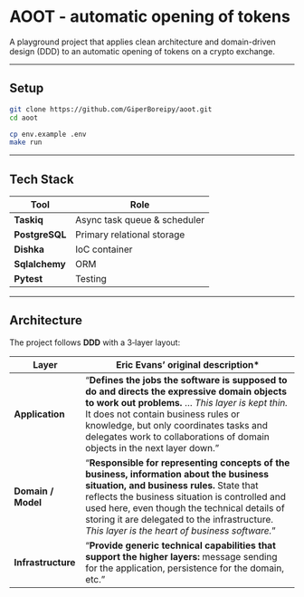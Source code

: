 # AOOT - automatic opening of tokens
A playground project that applies clean architecture and domain-driven design (DDD) to an automatic opening of tokens on a crypto exchange.

---

## Setup
```bash
git clone https://github.com/GiperBoreipy/aoot.git
cd aoot

cp env.example .env     
make run
```

---

## Tech Stack
| Tool | Role |
|------|------|
| **Taskiq** | Async task queue & scheduler |
| **PostgreSQL** | Primary relational storage |
| **Dishka** | IoC container |
| **Sqlalchemy** | ORM | 
| **Pytest** | Testing | 

---

## Architecture

The project follows **DDD** with a 3‑layer layout:

| Layer | Eric Evans’ original description\* |
|-------|------------------------------------|
| **Application** | “**Defines the jobs the software is supposed to do and directs the expressive domain objects to work out problems.** … *This layer is kept thin.* It does not contain business rules or knowledge, but only coordinates tasks and delegates work to collaborations of domain objects in the next layer down.”  |
| **Domain / Model** | “**Responsible for representing concepts of the business, information about the business situation, and business rules.** State that reflects the business situation is controlled and used here, even though the technical details of storing it are delegated to the infrastructure. *This layer is the heart of business software.*” |
| **Infrastructure** | “**Provide generic technical capabilities that support the higher layers:** message sending for the application, persistence for the domain, etc.” |
